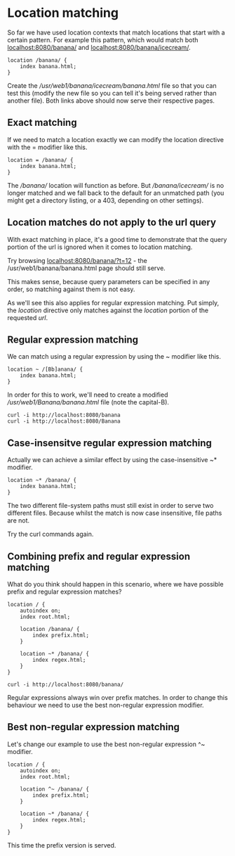 # Location matching

So far we have used location contexts that match locations that start with a certain pattern. For example this pattern, which would match both [localhost:8080/banana/](http://localhost:8080/banana/) and [localhost:8080/banana/icecream/](http://localhost:8080/banana/icecream/).

```Nginx
location /banana/ {
    index banana.html;
}
```

Create the _/usr/web1/banana/icecream/banana.html_ file so that you can test this (modify the new file so you can tell it's being served rather than another file). Both links above should now serve their respective pages.

## Exact matching

If we need to match a location exactly we can modify the location directive with the = modifier like this.

```Nginx
location = /banana/ {
    index banana.html;
}
```

The _/banana/_ location will function as before. But _/banana/icecream/_ is no longer matched and we fall back to the default for an unmatched path (you might get a directory listing, or a 403, depending on other settings).

## Location matches do not apply to the url query

With exact matching in place, it's a good time to demonstrate that the query portion of the url is ignored when it comes to location matching.

Try browsing [localhost:8080/banana/?t=12](http://localhost:8080/banana/?t=12) - the /usr/web1/banana/banana.html page should still serve.

This makes sense, because query parameters can be specified in any order, so matching against them is not easy.

As we'll see this also applies for regular expression matching. Put simply, the _location_ directive only matches against the _location_ portion of the requested _url_.

## Regular expression matching

We can match using a regular expression by using the ~ modifier like this.

```Nginx
location ~ /[Bb]anana/ {
    index banana.html;
}
```

In order for this to work, we'll need to create a modified _/usr/web1/Banana/banana.html_ file (note the capital-B).

```
curl -i http://localhost:8080/banana
curl -i http://localhost:8080/Banana
```

## Case-insensitve regular expression matching

Actually we can achieve a similar effect by using the case-insensitive ~* modifier.

```Nginx
location ~* /banana/ {
    index banana.html;
}
```

The two different file-system paths must still exist in order to serve two different files. Because whilst the match is now case insensitive, file paths are not.

Try the curl commands again.

## Combining prefix and regular expression matching

What do you think should happen in this scenario, where we have possible prefix and regular expression matches?

```Nginx
location / {
    autoindex on;
    index root.html;

    location /banana/ {
        index prefix.html;
    }
    
    location ~* /banana/ {
        index regex.html;
    }
}
```

```
curl -i http://localhost:8080/banana/
```

Regular expressions always win over prefix matches. In order to change this behaviour we need to use the best non-regular expression modifier.

## Best non-regular expression matching

Let's change our example to use the best non-regular expression ^~ modifier.

```Nginx
location / {
    autoindex on;
    index root.html;

    location ^~ /banana/ {
        index prefix.html;
    }
    
    location ~* /banana/ {
        index regex.html;
    }
}
```

This time the prefix version is served.
